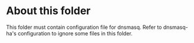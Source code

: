 # About this folder

This folder must contain configuration file for dnsmasq. Refer to dnsmasq-ha's configuration to ignore some files in this folder.